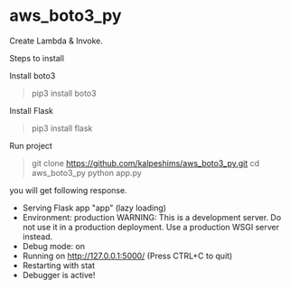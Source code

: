 # aws_boto3_py

Create Lambda & Invoke.

Steps to install

Install boto3
> pip3 install boto3

Install Flask
> pip3 install flask

Run project

> git clone https://github.com/kalpeshims/aws_boto3_py.git
> cd aws_boto3_py
> python app.py

you will get following response.

 * Serving Flask app "app" (lazy loading)
 * Environment: production
   WARNING: This is a development server. Do not use it in a production deployment.
   Use a production WSGI server instead.
 * Debug mode: on
 * Running on http://127.0.0.1:5000/ (Press CTRL+C to quit)
 * Restarting with stat
 * Debugger is active!

